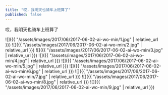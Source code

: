 ```yaml
---
title: "哎，我明天也骑车上班算了"
published: false
---
```

哎，我明天也骑车上班算了



![]({{ "/assets/images/2017/06/2017-06-02-ai-wo-min/1.jpg" | relative_url }})
![]({{ "/assets/images/2017/06/2017-06-02-ai-wo-min/2.jpg" | relative_url }})
![]({{ "/assets/images/2017/06/2017-06-02-ai-wo-min/3.jpg" | relative_url }})
![]({{ "/assets/images/2017/06/2017-06-02-ai-wo-min/4.jpg" | relative_url }})
![]({{ "/assets/images/2017/06/2017-06-02-ai-wo-min/5.jpg" | relative_url }})
![]({{ "/assets/images/2017/06/2017-06-02-ai-wo-min/6.jpg" | relative_url }})
![]({{ "/assets/images/2017/06/2017-06-02-ai-wo-min/7.jpg" | relative_url }})
![]({{ "/assets/images/2017/06/2017-06-02-ai-wo-min/8.jpg" | relative_url }})
![]({{ "/assets/images/2017/06/2017-06-02-ai-wo-min/9.jpg" | relative_url }})
